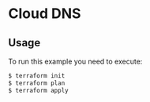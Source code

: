 # Cloud DNS

## Usage

To run this example you need to execute:

```bash
$ terraform init
$ terraform plan
$ terraform apply
```
